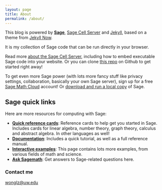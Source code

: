 ```yaml
---
layout: page
title: About
permalink: /about/
---
```


This blog is powered by [**Sage**](http://www.sagemath.org/), [Sage Cell Server](http://sagecell.sagemath.org/)   and [Jekyll](https://github.com/jekyll/jekyll), based on a theme from [Jekyll Now](http://www.jekyllnow.com).

It is my collection of Sage code that can be run directly in your browser.

Read more [about the Sage Cell Server](http://sagecell.sagemath.org/static/about.html), including how to embed executable Sage code into your website. Or you can clone [this repo](https://github.com/sheaves/sheaves.github.io) on Github to get started right away!

To get even more Sage power (with lots more fancy stuff like privacy settings, collaboration, basically your own Sage server), sign up for a free [Sage Math Cloud](https://cloud.sagemath.com/) account! Or [download and run a local copy](http://www.sagemath.org/download.html) of Sage.

## Sage quick links
Here are more resources for computing with Sage:

  - [**Quick reference cards**](http://wiki.sagemath.org/quickref): Reference cards to help get you started in Sage. Includes cards for linear algebra, number theory, graph theory, calculus and abstract algebra. In other languages as well!
  - [**Documentation**](http://www.sagemath.org/doc/index.html): Includes a quick tutorial, as well as a full reference manual.
  - [**Interactive examples**](http://wiki.sagemath.org/interact/): This page contains lots more examples, from various fields of math and science.
  - [**Ask Sagemath**](http://ask.sagemath.org/questions/): Get answers to Sage-related questions here.

### Contact me

[wonglz@uw.edu](mailto:wonglz@uw.edu)

